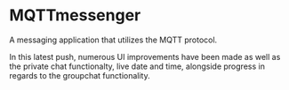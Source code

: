 # MQTTmessenger
A messaging application that utilizes the MQTT protocol.

In this latest push, numerous UI improvements have been made as well as the private chat functionalty,
live date and time, alongside progress in regards to the groupchat functionality.
